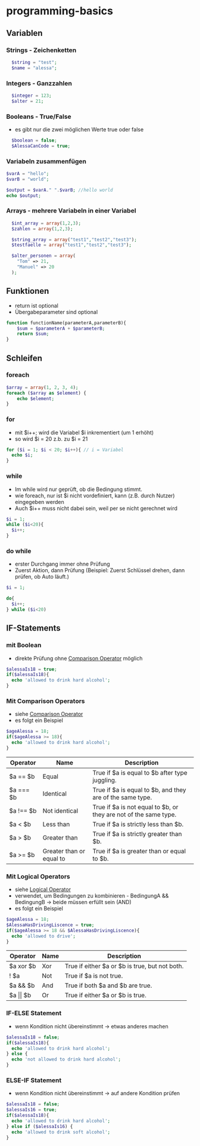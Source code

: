 # programming-basics

## Variablen
### Strings - Zeichenketten
```php
  $string = "test"; 
  $name = "alessa";
```

### Integers - Ganzzahlen
```php
  $integer = 123;
  $alter = 21;
```

### Booleans - True/False
* es gibt nur die zwei möglichen Werte true oder false
```php
  $boolean = false;
  $AlessaCanCode = true;
```

### Variabeln zusammenfügen
```php
$varA = "hello";
$varB = "world";

$output = $varA." ".$varB; //hello world
echo $output;
```

### Arrays - mehrere Variabeln in einer Variabel

```php
  $int_array = array(1,2,3);
  $zahlen = array(1,2,3); 

  $string_array = array("test1","test2","test3");
  $testfaelle = array("test1","test2","test3"); 
```

```php
  $alter_personen = array(
    "Tom" => 21,
    "Manuel" => 20
  );
```

## Funktionen
* return ist optional
* Übergabeparameter sind optional
```php
function functionName(parameterA,parameterB){
    $sum = $parameterA + $parameterB;
    return $sum;
}
```

## Schleifen
### foreach
```php
$array = array(1, 2, 3, 4);
foreach ($array as $element) {
    echo $element;
}
```
### for
* mit $i++; wird die Variabel $i inkrementiert (um 1 erhöht)
* so wird $i = 20 z.b. zu $i = 21
```php
for ($i = 1; $i < 20; $i++){ // i = Variabel
  echo $i;
}
```
### while
* Im while wird nur geprüft, ob die Bedingung stimmt.
* wie foreach, nur ist $i nicht vordefiniert, kann (z.B. durch Nutzer) eingegeben werden
* Auch $i++ muss nicht dabei sein, weil per se nicht gerechnet wird

```php
$i = 1;
while ($i<20){
  $i++;
}
```

### do while
* erster Durchgang immer ohne Prüfung
* Zuerst Aktion, dann Prüfung (Beispiel: Zuerst Schlüssel drehen, dann prüfen, ob Auto läuft.)
```php
$i = 1;

do{
  $i++;
} while ($i<20)
```

## IF-Statements

### mit Boolean
* direkte Prüfung ohne [Comparison Operator](https://www.php.net/manual/en/language.operators.comparison.php) möglich
```php
$alessaIs18 = true;
if($alessaIs18){
  echo 'allowed to drink hard alcohol';
}
```

### Mit Comparison Operators
* siehe [Comparison Operator](https://www.php.net/manual/en/language.operators.comparison.php)
* es folgt ein Beispiel
```php
$ageAlessa = 18;
if($ageAlessa >= 18){
  echo 'allowed to drink hard alcohol';
}
```

| Operator   | Name                   | Description                                                  |
|------------|------------------------|--------------------------------------------------------------|
| $a == $b   | Equal                  | True if $a is equal to $b after type juggling.              |
| $a === $b  | Identical              | True if $a is equal to $b, and they are of the same type.   |
| $a !== $b  | Not identical          | True if $a is not equal to $b, or they are not of the same type. |
| $a < $b    | Less than              | True if $a is strictly less than $b.                        |
| $a > $b    | Greater than           | True if $a is strictly greater than $b.                     |
| $a >= $b   | Greater than or equal to | True if $a is greater than or equal to $b.                  |


### Mit Logical Operators
* siehe [Logical Operator](https://www.php.net/manual/en/language.operators.logical.php)
* verwendet, um Bedingungen zu kombinieren - BedingungA && BedingungB -> beide müssen erfüllt sein (AND)
* es folgt ein Beispiel
```php
$ageAlessa = 18;
$AlessaHasDrivingLiscence = true;
if($ageAlessa >= 18 && $AlessaHasDrivingLiscence){
  echo 'allowed to drive';
}
```

| Operator  | Name         | Description                                              |
|-----------|--------------|----------------------------------------------------------|
| $a xor $b | Xor          | True if either $a or $b is true, but not both.         |
| ! $a      | Not          | True if $a is not true.                                 |
| $a && $b  | And          | True if both $a and $b are true.                        |
| $a \|\| $b | Or          | True if either $a or $b is true.                        |


### IF-ELSE Statement
* wenn Kondition nicht übereinstimmt -> etwas anderes machen
```php
$alessaIs18 = false;
if($alessaIs18){
  echo 'allowed to drink hard alcohol';
} else {
  echo 'not allowed to drink hard alcohol';
}
```

### ELSE-IF Statement
* wenn Kondition nicht übereinstimmt -> auf andere Kondition prüfen
```php
$alessaIs18 = false;
$alessaIs16 = true;
if($alessaIs18){
  echo 'allowed to drink hard alcohol';
} else if ($alessaIs16) {
  echo 'allowed to drink soft alcohol';
}
```


